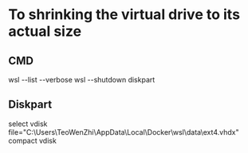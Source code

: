# To shrinking the virtual drive to its actual size

## CMD
wsl --list --verbose
wsl --shutdown
diskpart


## Diskpart
select vdisk file="C:\Users\TeoWenZhi\AppData\Local\Docker\wsl\data\ext4.vhdx"
compact vdisk

